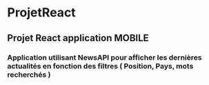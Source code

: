 # ProjetReact
## Projet React application MOBILE
### Application utilisant NewsAPI pour afficher les dernières actualités en fonction des filtres ( Position, Pays, mots recherchés )
